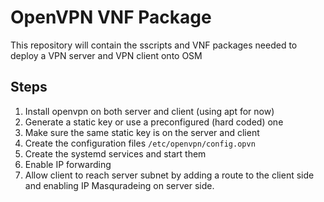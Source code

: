 # OpenVPN VNF Package

This repository will contain the sscripts and VNF packages needed to deploy a VPN server and VPN client onto OSM

## Steps

1. Install openvpn on both server and client (using apt for now)
2. Generate a static key or use a preconfigured (hard coded) one
3. Make sure the same static key is on the server and client
4. Create the configuration files `/etc/openvpn/config.opvn`
5. Create the systemd services and start them
6. Enable IP forwarding
7. Allow client to reach server subnet by adding a route to the client side and enabling IP Masquradeing on server side.
